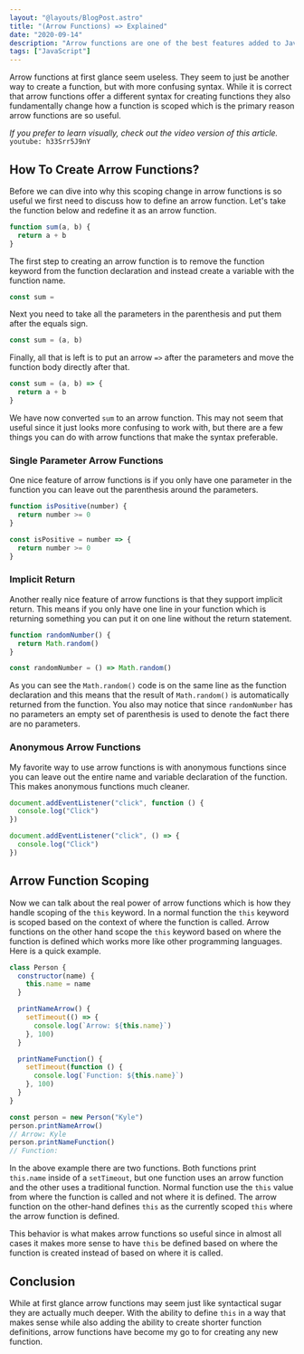 ```yaml
---
layout: "@layouts/BlogPost.astro"
title: "(Arrow Functions) => Explained"
date: "2020-09-14"
description: "Arrow functions are one of the best features added to JavaScript and in this article I will explain everything you need to know about them."
tags: ["JavaScript"]
---
```


Arrow functions at first glance seem useless. They seem to just be another way to create a function, but with more confusing syntax. While it is correct that arrow functions offer a different syntax for creating functions they also fundamentally change how a function is scoped which is the primary reason arrow functions are so useful.

_If you prefer to learn visually, check out the video version of this article._
`youtube: h33Srr5J9nY`

## How To Create Arrow Functions?

Before we can dive into why this scoping change in arrow functions is so useful we first need to discuss how to define an arrow function. Let's take the function below and redefine it as an arrow function.

```js
function sum(a, b) {
  return a + b
}
```

The first step to creating an arrow function is to remove the function keyword from the function declaration and instead create a variable with the function name.

```js
const sum =
```

Next you need to take all the parameters in the parenthesis and put them after the equals sign.

```js
const sum = (a, b)
```

Finally, all that is left is to put an arrow `=>` after the parameters and move the function body directly after that.

```js
const sum = (a, b) => {
  return a + b
}
```

We have now converted `sum` to an arrow function. This may not seem that useful since it just looks more confusing to work with, but there are a few things you can do with arrow functions that make the syntax preferable.

### Single Parameter Arrow Functions

One nice feature of arrow functions is if you only have one parameter in the function you can leave out the parenthesis around the parameters.

```js
function isPositive(number) {
  return number >= 0
}
```

```js
const isPositive = number => {
  return number >= 0
}
```

### Implicit Return

Another really nice feature of arrow functions is that they support implicit return. This means if you only have one line in your function which is returning something you can put it on one line without the return statement.

```js
function randomNumber() {
  return Math.random()
}
```

```js
const randomNumber = () => Math.random()
```

As you can see the `Math.random()` code is on the same line as the function declaration and this means that the result of `Math.random()` is automatically returned from the function. You also may notice that since `randomNumber` has no parameters an empty set of parenthesis is used to denote the fact there are no parameters.

### Anonymous Arrow Functions

My favorite way to use arrow functions is with anonymous functions since you can leave out the entire name and variable declaration of the function. This makes anonymous functions much cleaner.

```js
document.addEventListener("click", function () {
  console.log("Click")
})
```

```js
document.addEventListener("click", () => {
  console.log("Click")
})
```

## Arrow Function Scoping

Now we can talk about the real power of arrow functions which is how they handle scoping of the `this` keyword. In a normal function the `this` keyword is scoped based on the context of where the function is called. Arrow functions on the other hand scope the `this` keyword based on where the function is defined which works more like other programming languages. Here is a quick example.

```js
class Person {
  constructor(name) {
    this.name = name
  }

  printNameArrow() {
    setTimeout(() => {
      console.log(`Arrow: ${this.name}`)
    }, 100)
  }

  printNameFunction() {
    setTimeout(function () {
      console.log(`Function: ${this.name}`)
    }, 100)
  }
}

const person = new Person("Kyle")
person.printNameArrow()
// Arrow: Kyle
person.printNameFunction()
// Function:
```

In the above example there are two functions. Both functions print `this.name` inside of a `setTimeout`, but one function uses an arrow function and the other uses a traditional function. Normal function use the `this` value from where the function is called and not where it is defined. The arrow function on the other-hand defines `this` as the currently scoped `this` where the arrow function is defined.

This behavior is what makes arrow functions so useful since in almost all cases it makes more sense to have `this` be defined based on where the function is created instead of based on where it is called.

## Conclusion

While at first glance arrow functions may seem just like syntactical sugar they are actually much deeper. With the ability to define `this` in a way that makes sense while also adding the ability to create shorter function definitions, arrow functions have become my go to for creating any new function.
